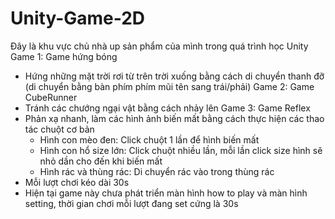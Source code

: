 # Unity-Game-2D
Đây là khu vực chủ nhà up sản phẩm của mình trong quá trình học Unity
Game 1: Game hứng bóng
  - Hứng những mặt trời rơi từ trên trời xuống bằng cách di chuyển thanh đỡ (di chuyển bằng bàn phím phím mũi tên sang trái/phải)
Game 2: Game CubeRunner
  - Tránh các chướng ngại vật bằng cách nhảy lên
Game 3: Game Reflex
  - Phản xạ nhanh, làm các hình ảnh biến mất bằng cách thực hiện các thao tác chuột cơ bản
    + Hình con mèo đen: Click chuột 1 lần để hình biến mất
    + Hình con hổ size lớn: Click chuột nhiều lần, mỗi lần click size hình sẽ nhỏ dần cho đến khi biến mất
    + Hình rác và thùng rác: Di chuyển rác vào trong thùng rác
  - Mỗi lượt chơi kéo dài 30s
  - Hiện tại game này chưa phát triển màn hình how to play và màn hình setting, thời gian chơi mỗi lượt đang set cứng là 30s
